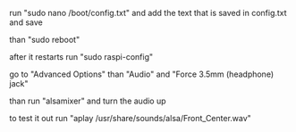 run "sudo nano /boot/config.txt" and add the text that is saved in config.txt and save

than "sudo reboot"

after it restarts run "sudo raspi-config"

go to "Advanced Options" than "Audio" and "Force 3.5mm (headphone) jack"

than run "alsamixer" and turn the audio up

to test it out run "aplay /usr/share/sounds/alsa/Front_Center.wav"
